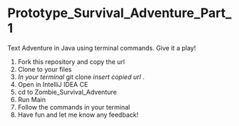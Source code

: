 # Prototype_Survival_Adventure_Part_1
Text Adventure in Java using terminal commands. Give it a play!

1. Fork this repository and copy the url
2. Clone to your files 
3. *In your terminal* git clone *insert copied url* .
4. Open in IntelliJ IDEA CE
5. cd to Zombie_Survival_Adventure 
6. Run Main 
7. Follow the commands in your terminal
8. Have fun and let me know any feedback!


